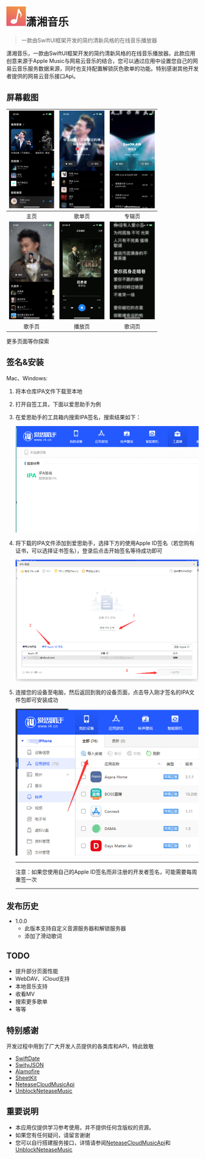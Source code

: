 # <img src="README.assets/78261674039493_.pic.jpg" style="zoom:5%;" />潇湘音乐
> 一款由SwiftUI框架开发的简约清新风格的在线音乐播放器

潇湘音乐，一款由SwiftUI框架开发的简约清新风格的在线音乐播放器。此款应用创意来源于Apple Music与网易云音乐的结合，您可以通过应用中设置您自己的网易云音乐服务数据来源，同时也支持配置解锁灰色歌单的功能。特别感谢其他开发者提供的网易云音乐接口Api。

## 屏幕截图

| <img src=".\README.assets\image-20230202210222453.png" alt="image-20230202210222453" style="zoom:25%;" /> | <img src=".\README.assets\image-20230202210325076.png" alt="image-20230202210325076" style="zoom:25%;" /> | <img src=".\README.assets\image-20230202210409489.png" alt="image-20230202210409489" style="zoom:25%;" /> |
| :----------------------------------------------------------: | :----------------------------------------------------------: | :----------------------------------------------------------: |
|                             主页                             |                            歌单页                            |                            专辑页                            |
| <img src=".\README.assets\image-20230202210422517.png" alt="image-20230202210422517" style="zoom:25%;" /> | <img src=".\README.assets\image-20230202210433540.png" alt="image-20230202210433540" style="zoom:25%;" /> | <img src=".\README.assets\image-20230202210440847.png" alt="image-20230202210440847" style="zoom:25%;" /> |
|                            歌手页                            |                            播放页                            |                            歌词页                            |

更多页面等你探索

## 签名&安装

Mac、Windows:

1. 将本仓库IPA文件下载至本地

2. 打开自签工具，下面以爱思助手为例

3. 在爱思助手的工具箱内搜索IPA签名，搜索结果如下：

   ![image-20230202204931744](.\README.assets\image-20230202204931744.png)

4. 将下载的IPA文件添加到爱思助手，选择下方的使用Apple ID签名（若您购有证书，可以选择证书签名），登录后点击开始签名等待成功即可

   <img src=".\README.assets\image-20230202205330821.png" alt="image-20230202205330821" style="zoom:70%;" />

5. 连接您的设备至电脑，然后返回到我的设备页面，点击导入刚才签名的IPA文件包即可安装成功

   ![image-20230202205536289](.\README.assets\image-20230202205536289.png)

   ------

   注意：如果您使用自己的Apple ID签名而非注册的开发者签名，可能需要每周重签一次

   ------

   

## 发布历史

* 1.0.0
    * 此版本支持自定义音源服务器和解锁服务器
    * 添加了滑动歌词

## TODO

* 提升部分页面性能
* WebDAV、iCloud支持
* 本地音乐支持
* 收看MV
* 搜索更多歌单
* 等等

## 特别感谢

开发过程中用到了广大开发人员提供的各类库和API，特此致敬

- [SwiftDate]( https://github.com/malcommac/SwiftDate) 
- [SwityJSON](  https://github.com/SwiftyJSON/SwiftyJSON)
- [Alamofire](https://github.com/Alamofire/Alamofire) 
- [SheetKit](https://github.com/fatbobman/SheetKit) 
- [NeteaseCloudMusicApi](https://github.com/Binaryify/NeteaseCloudMusicApi) 
- [UnblockNeteaseMusic](https://github.com/UnblockNeteaseMusic/server) 

## 重要说明

- 本应用仅提供学习参考使用，并不提供任何含版权的资源。
- 如果您有任何疑问，请留言谢谢
- 您可以自行搭建服务接口，详情请参阅[NeteaseCloudMusicApi](https://github.com/Binaryify/NeteaseCloudMusicApi)和[UnblockNeteaseMusic](https://github.com/UnblockNeteaseMusic/server)

